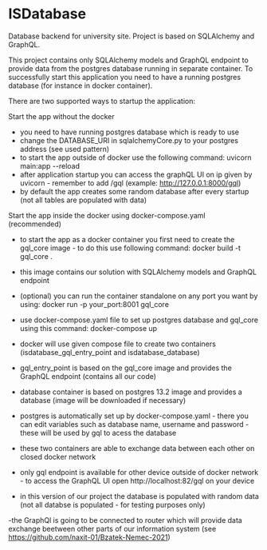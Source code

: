 # ISDatabase
Database backend for university site. Project is based on SQLAlchemy and GraphQL.

This project contains only SQLAlchemy models and GraphQL endpoint to provide data from the postgres database running in separate container. To successfully start this application you need to have a running postgres database (for instance in docker container).

There are two supported ways to startup the application:

Start the app without the docker
- you need to have running postgres database which is ready to use
- change the DATABASE_URI in sqlalchemyCore.py to your postgres address (see used pattern)
- to start the app outside of docker use the following command:
uvicorn main:app --reload
- after application startup you can access the graphQL UI on ip given by uvicorn - remember to add /gql (example: http://127.0.0.1:8000/gql)
- by default the app creates some random database after every startup (not all tables are populated with data)

Start the app inside the docker using docker-compose.yaml (recommended)
- to start the app as a docker container you first need to create the gql_core image - to do this use following command:
docker build -t gql_core .
- this image contains our solution with SQLAlchemy models and GraphQL endpoint
- (optional) you can run the container standalone on any port you want by using: docker run -p your_port:8001 gql_core
- use docker-compose.yaml file to set up postgres database and gql_core using this command:
docker-compose up
- docker will use given compose file to create two containers (isdatabase_gql_entry_point and isdatabase_database) 
- gql_entry_point is based on the gql_core image and provides the GraphQL endpoint (contains all our code)
- database container is based on postgres 13.2 image and provides a database (image will be downloaded if necessary)
- postgres is automatically set up by docker-compose.yaml - there you can edit variables such as database name, username and password - these will be used by gql to acess the database 
- these two containers are able to exchange data between each other on closed docker network
- only gql endpoint is available for other device outside of docker network - to access the GraphQL UI open http://localhost:82/gql on your device

- in this version of our project the database is populated with random data (not all databse is populated - for testing purposes only)

-the GraphQl is going to be connected to router which will provide data exchange beetween other parts of our information system (see https://github.com/naxit-01/Bzatek-Nemec-2021)
